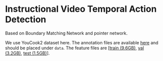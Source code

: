 # Instructional Video Temporal Action Detection

Based on Boundary Matching Network and pointer network.

We use YouCook2 dataset here. The annotation files are available [here](http://youcook2.eecs.umich.edu/static/dat/yc2_densecap/yc2.tar.gz) and should be placed under `data`. The feature files are [[train (9.6GB)](http://youcook2.eecs.umich.edu/static/dat/yc2_densecap/training_feat_yc2.tar.gz), [val (3.2GB)](http://youcook2.eecs.umich.edu/static/dat/yc2_densecap/validation_feat_yc2.tar.gz), [test (1.5GB)](http://youcook2.eecs.umich.edu/static/dat/yc2_densecap/testing_feat_yc2.tar.gz)].
